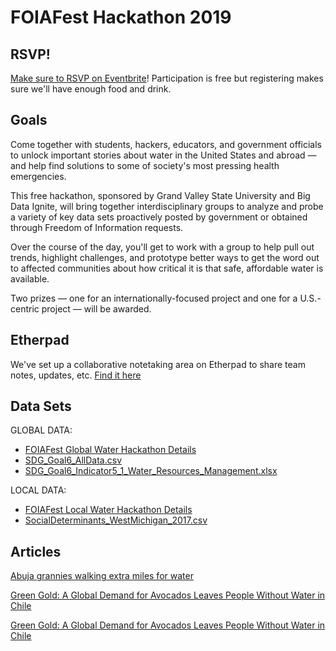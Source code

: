 # FOIAFest Hackathon 2019

## RSVP!

[Make sure to RSVP on Eventbrite](https://www.eventbrite.com/e/foiafest-hackathon-2019-tickets-75730783813)! Participation is free but registering makes sure we'll have enough food and drink.

## Goals

Come together with students, hackers, educators, and government officials to unlock important stories about water in the United States and abroad — and help find solutions to some of society's most pressing health emergencies.

This free hackathon, sponsored by Grand Valley State University and Big Data Ignite, will bring together interdisciplinary groups to analyze and probe a variety of key data sets proactively posted by government or obtained through Freedom of Information requests.

Over the course of the day, you'll get to work with a group to help pull out trends, highlight challenges, and prototype better ways to get the word out to affected communities about how critical it is that safe, affordable water is available.

Two prizes — one for an internationally-focused project and one for a U.S.-centric project — will be awarded.

## Etherpad

We've set up a collaborative notetaking area on Etherpad to share team notes, updates, etc. [Find it here](https://etherpad.wikimedia.org/p/FOIAFest_Hackathon_2019)

## Data Sets

GLOBAL DATA:
* [FOIAFest Global Water Hackathon Details](https://github.com/MuckRock/FOIAFest-Hackathon-2019/blob/master/data/FOIAFest%20Global%20Water%20Hackathon%20Details.pdf)
* [SDG_Goal6_AllData.csv](https://github.com/MuckRock/FOIAFest-Hackathon-2019/blob/master/data/SDG_Goal6_AllData.csv)
* [SDG_Goal6_Indicator5_1_Water_Resources_Management.xlsx](https://github.com/MuckRock/FOIAFest-Hackathon-2019/raw/master/data/SDG_Goal6_Indicator5_1_Water_Resources_Management.xlsx)

LOCAL DATA:
* [FOIAFest Local Water Hackathon Details](https://github.com/MuckRock/FOIAFest-Hackathon-2019/blob/master/data/FOIAFest%20Local%20Water%20Hackathon%20Details.pdf)
* [SocialDeterminants_WestMichigan_2017.csv](https://github.com/MuckRock/FOIAFest-Hackathon-2019/blob/master/data/SocialDeterminants_WestMichigan_2017.csv)

## Articles

[Abuja grannies walking extra miles for water](https://www.dailytrust.com.ng/abuja-grannies-walking-extra-miles-for-water.html)

[Green Gold: A Global Demand for Avocados Leaves People Without Water in Chile
](https://www.kcet.org/shows/earth-focus/green-gold-a-global-demand-for-avocados-leaves-people-without-water-in-chile)

[Green Gold: A Global Demand for Avocados Leaves People Without Water in Chile
](https://www.cnn.com/2019/06/22/opinions/dear-chennai-water-advice-letter-joseph/index.html)

